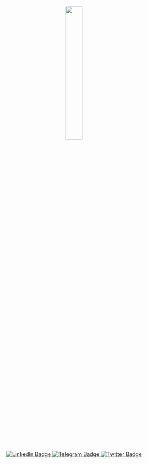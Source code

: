
<div id="header" align="center">
  <img src="https://github.com/hossein003/hossein003/assets/90480508/fa6b6176-26db-4be8-97c7-de83d944a6b1" width="30%"/>
</div>
<div id="badges" align="center">
  <a href="www.linkedin.com/in/hossein-salehi-linked-in" target="_blank">
    <img src="https://img.shields.io/badge/LinkedIn-086788?style=for-the-badge&logo=linkedin&logoColor=white" alt="LinkedIn Badge"/>
  </a>
  <a href="https://t.me/life_is_passing" target="_blank">
    <img src="https://img.shields.io/badge/Telegram-07A0C3?style=for-the-badge&logo=telegram&logoColor=white" alt="Telegram Badge"/>
  </a>
  <a href="https://twitter.com/life_is_passing" target="_blank">
    <img src="https://img.shields.io/badge/Twitter-D7FDF0?style=for-the-badge&logo=twitter&logoColor=black" alt="Twitter Badge"/>
  </a>
</div>



<!--
**hossein003/hossein003** is a ✨ _special_ ✨ repository because its `README.md` (this file) appears on your GitHub profile.

Here are some ideas to get you started:

- 🔭 I’m currently working on ...
- 🌱 I’m currently learning ...
- 👯 I’m looking to collaborate on ...
- 🤔 I’m looking for help with ...
- 💬 Ask me about ...
- 📫 How to reach me: ...
- 😄 Pronouns: ...
- ⚡ Fun fact: ...
-->
